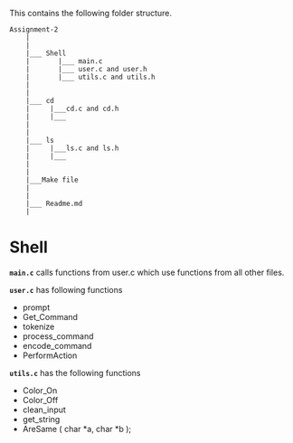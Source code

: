 This contains the following folder structure.

```
Assignment-2
    |
    |
    |___ Shell
    |       |___ main.c
    |       |___ user.c and user.h
    |       |___ utils.c and utils.h
    |
    |
    |___ cd
    |     |___cd.c and cd.h
    |     |___
    |
    |
    |___ ls
    |     |___ls.c and ls.h
    |     |___
    |
    |
    |___Make file
    |
    |
    |___ Readme.md
    |

```

# Shell

**`main.c`** calls functions from user.c which use functions from all other files.


**`user.c`** has following functions
- prompt
- Get_Command
- tokenize
- process_command
- encode_command
- PerformAction

**`utils.c`** has the following functions

- Color_On
- Color_Off
- clean_input
- get_string
- AreSame ( char *a, char *b );

